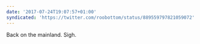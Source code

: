 ```yaml
---
date: '2017-07-24T19:07:57+01:00'
syndicated: 'https://twitter.com/roobottom/status/889559797821059072'
---
```

Back on the mainland. Sigh.
